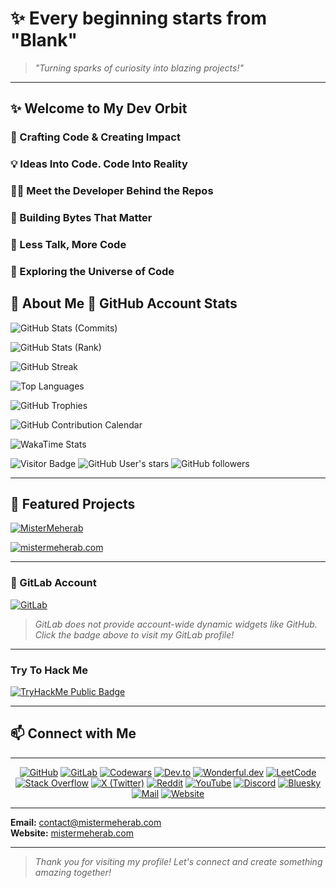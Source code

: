 # ✨ Every beginning starts from "Blank"

> _"Turning sparks of curiosity into blazing projects!"_

---

## ✨ Welcome to My Dev Orbit

### 🚀 Crafting Code & Creating Impact

### 💡 Ideas Into Code. Code Into Reality

### 👨‍💻 Meet the Developer Behind the Repos

### 🧬 Building Bytes That Matter

### 🎯 Less Talk, More Code

### 🌌 Exploring the Universe of Code

## 📝 About Me 🌟 GitHub Account Stats

<!-- GitHub Stats -->
![GitHub Stats (Commits)](https://github-readme-stats.vercel.app/api?username=MisterMeherab&show_icons=true&include_all_commits=false&theme=github_dark&show=prs,issues,followers,reviews,discussions_started,discussions_answered,prs_merged,prs_merged_percentage)

![GitHub Stats (Rank)](https://github-readme-stats.vercel.app/api?username=MisterMeherab&show_icons=true&rank_icon=percentile&theme=github_dark)

<!-- Github Streak -->
![GitHub Streak](https://streak-stats.demolab.com?user=MisterMeherab&theme=github-dark&hide_border=true)

<!-- GitHub Languages -->
![Top Languages](https://github-readme-stats.vercel.app/api/top-langs/?username=MisterMeherab&layout=compact&theme=github_dark)

<!-- GitHub Trophies -->
![GitHub Trophies](https://github-profile-trophy.vercel.app/?username=MisterMeherab&theme=darkhub&no-frame=true&margin-w=10)

<!-- GitHub Contributions -->
![GitHub Contribution Calendar](https://github-readme-activity-graph.vercel.app/graph?username=MisterMeherab&theme=github-compact)

<!--Wakatime Stats-->
![WakaTime Stats](https://github-readme-stats.vercel.app/api/wakatime?username=MisterMeherab&theme=github_dark)

<!--badges -->
![Visitor Badge](https://visitor-badge.laobi.icu/badge?page_id=MisterMeherab.MisterMeherab)
![GitHub User's stars](https://img.shields.io/github/stars/MisterMeherab)
![GitHub followers](https://img.shields.io/github/followers/MisterMeherab)

---

## 🚀 Featured Projects

[![MisterMeherab](https://github-readme-stats.vercel.app/api/pin/?username=MisterMeherab&repo=MisterMeherab&theme=github_dark)](https://github.com/MisterMeherab/MisterMeherab)

[![mistermeherab.com](https://github-readme-stats.vercel.app/api/pin/?username=MisterMeherab&repo=mistermeherab.com&theme=github_dark)](https://github.com/MisterMeherab/mistermeherab.com)

---

### 🦊 GitLab Account

[![GitLab](https://img.shields.io/badge/GitLab-MisterMeherab-orange?logo=gitlab)](https://gitlab.com/MisterMeherab)

> _GitLab does not provide account-wide dynamic widgets like GitHub. Click the badge above to visit my GitLab profile!_

---

### Try To Hack Me

[![TryHackMe Public Badge](https://tryhackme-badges.s3.amazonaws.com/MisterMeherab.png)](https://tryhackme.com/p/MisterMeherab)

---

## 📫 Connect with Me

---

<div align="center">

[![GitHub](https://img.shields.io/badge/GitHub-181717?style=for-the-badge&logo=github&logoColor=white)](https://github.com/MisterMeherab)
[![GitLab](https://img.shields.io/badge/GitLab-FC6D26?style=for-the-badge&logo=gitlab&logoColor=white)](https://gitlab.com/MisterMeherab)
[![Codewars](https://img.shields.io/badge/Codewars-B1361E?style=for-the-badge&logo=codewars&logoColor=white)](https://www.codewars.com/users/MisterMeherab)
[![Dev.to](https://img.shields.io/badge/Dev.to-0A0A0A?style=for-the-badge&logo=devdotto&logoColor=white)](https://dev.to/mistermeherab)
[![Wonderful.dev](https://img.shields.io/badge/Wonderful.dev-000000?style=for-the-badge&logo=about-dot-me&logoColor=white)](https://wonderful.dev/MisterMeherab)
[![LeetCode](https://img.shields.io/badge/LeetCode-FFA116?style=for-the-badge&logo=leetcode&logoColor=white)](https://leetcode.com/u/MisterMeherab/)
[![Stack Overflow](https://img.shields.io/badge/Stack%20Overflow-F48024?style=for-the-badge&logo=stackoverflow&logoColor=white)](https://stackoverflow.com/users/30835032/mistermeherab)
[![X (Twitter)](https://img.shields.io/badge/X-000000?style=for-the-badge&logo=x&logoColor=white)](https://x.com/MisterMeherab)
[![Reddit](https://img.shields.io/badge/Reddit-FF4500?style=for-the-badge&logo=reddit&logoColor=white)](https://www.reddit.com/user/MisterMeherab/)
[![YouTube](https://img.shields.io/badge/YouTube-FF0000?style=for-the-badge&logo=youtube&logoColor=white)](https://youtube.com/@MisterMeherab)
[![Discord](https://img.shields.io/badge/Discord-5865F2?style=for-the-badge&logo=discord&logoColor=white)](https://discord.com/users/1334188709465030668)
[![Bluesky](https://img.shields.io/badge/Bluesky-0285FF?style=for-the-badge&logo=bluesky&logoColor=white)](https://bsky.app/profile/mistermeherab.bsky.social)
[![Mail](https://img.shields.io/badge/Email-D14836?style=for-the-badge&logo=gmail&logoColor=white)](mailto:contact@mistermeherab.com)
[![Website](https://img.shields.io/badge/Website-000000?style=for-the-badge&logo=About.me&logoColor=white)](https://mistermeherab.com)

</div>

---

**Email:** [contact@mistermeherab.com](mailto:contact@mistermeherab.com)  
**Website:** [mistermeherab.com](https://mistermeherab.com)

---

> _Thank you for visiting my profile! Let's connect and create something amazing together!_
